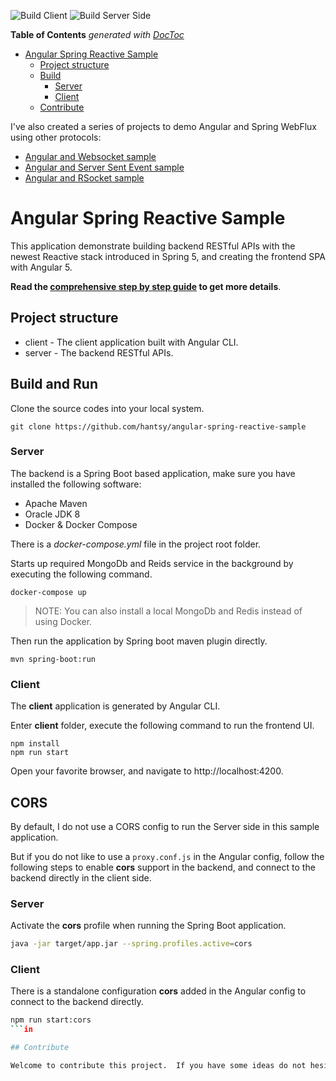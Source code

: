 ![Build Client](https://github.com/hantsy/angular-spring-reactive-sample/workflows/Client/badge.svg)
![Build Server Side](https://github.com/hantsy/angular-spring-reactive-sample/workflows/Server/badge.svg)

<!-- START doctoc generated TOC please keep comment here to allow auto update -->
<!-- DON'T EDIT THIS SECTION, INSTEAD RE-RUN doctoc TO UPDATE -->
**Table of Contents**  *generated with [DocToc](https://github.com/thlorenz/doctoc)*

- [Angular Spring Reactive Sample](#angular-spring-reactive-sample)
  - [Project structure](#project-structure)
  - [Build](#build)
    - [Server](#server)
    - [Client](#client)
  - [Contribute](#contribute)

<!-- END doctoc generated TOC please keep comment here to allow auto update -->

I've also created a series of  projects to demo Angular and Spring WebFlux using other protocols:

* [Angular and Websocket sample](https://github.com/hantsy/angular-spring-websocket-sample)
* [Angular and Server Sent Event  sample](https://github.com/hantsy/angular-spring-sse-sample)
* [Angular and RSocket  sample](https://github.com/hantsy/angular-spring-rsocket-sample)

# Angular Spring Reactive Sample

This application demonstrate building backend RESTful APIs with the newest Reactive stack introduced in Spring 5, and creating the frontend SPA with Angular 5.

**Read the [comprehensive step by step guide](GUIDE.md) to get more details**.

## Project structure

* client - The client application built with Angular CLI.
* server - The backend RESTful APIs.


## Build and Run

Clone the source codes into your local system.

```
git clone https://github.com/hantsy/angular-spring-reactive-sample
```

### Server 

The backend is a Spring Boot based application, make sure you have installed the following software:

* Apache Maven
* Oracle JDK 8
* Docker & Docker Compose 

There is a *docker-compose.yml* file in the project root folder. 

Starts up required MongoDb and Reids service in the background by executing the following command.

```
docker-compose up
```

> NOTE: You can also install a local MongoDb and Redis instead of using Docker.

Then run the application by Spring boot maven plugin directly.

```
mvn spring-boot:run
```

### Client

The **client** application is generated by Angular CLI. 

Enter **client** folder, execute the following command to run the frontend UI.

```
npm install
npm run start
```

Open your favorite browser, and navigate to http://localhost:4200.

## CORS

By default, I do not use a CORS config to run the Server side in this sample application. 

But if you do not like to use a `proxy.conf.js` in the Angular config, follow the following steps to enable **cors** support in the backend, and connect to the backend directly in the client side.

### Server

Activate the **cors** profile when running the Spring Boot application.

```bash
java -jar target/app.jar --spring.profiles.active=cors
```

### Client

There is a standalone configuration **cors** added in the Angular config to connect to the backend directly.

```bash
npm run start:cors
```in 

## Contribute

Welcome to contribute this project.  If you have some ideas do not hesitate to file an issue or send a PR directly.
